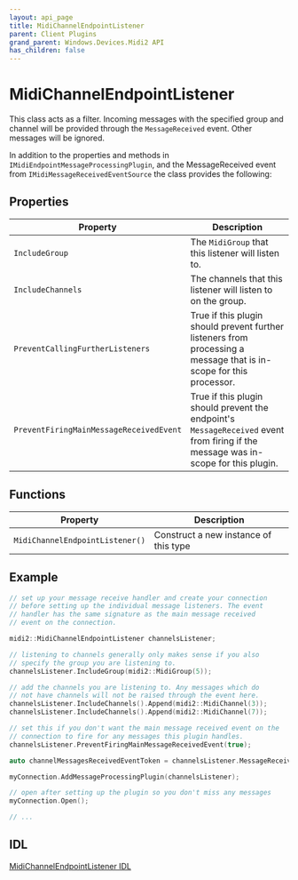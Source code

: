 ```yaml
---
layout: api_page
title: MidiChannelEndpointListener
parent: Client Plugins
grand_parent: Windows.Devices.Midi2 API
has_children: false
---
```


# MidiChannelEndpointListener

This class acts as a filter. Incoming messages with the specified group and channel will be provided through the `MessageReceived` event. Other messages will be ignored.

In addition to the properties and methods in `IMidiEndpointMessageProcessingPlugin`, and the MessageReceived event from `IMidiMessageReceivedEventSource` the class provides the following:

## Properties

| Property | Description |
| ---- | ---- |
| `IncludeGroup` | The `MidiGroup` that this listener will listen to. |
| `IncludeChannels` | The channels that this listener will listen to on the group. |
| `PreventCallingFurtherListeners` | True if this plugin should prevent further listeners from processing a message that is in-scope for this processor. |
| `PreventFiringMainMessageReceivedEvent` | True if this plugin should prevent the endpoint's `MessageReceived` event from firing if the message was in-scope for this plugin. |

## Functions

| Property | Description |
| ---- | ---- |
| `MidiChannelEndpointListener()` | Construct a new instance of this type |

## Example

```cpp
// set up your message receive handler and create your connection
// before setting up the individual message listeners. The event
// handler has the same signature as the main message received
// event on the connection.

midi2::MidiChannelEndpointListener channelsListener;

// listening to channels generally only makes sense if you also
// specify the group you are listening to.
channelsListener.IncludeGroup(midi2::MidiGroup(5));

// add the channels you are listening to. Any messages which do 
// not have channels will not be raised through the event here.
channelsListener.IncludeChannels().Append(midi2::MidiChannel(3));
channelsListener.IncludeChannels().Append(midi2::MidiChannel(7));

// set this if you don't want the main message received event on the
// connection to fire for any messages this plugin handles.
channelsListener.PreventFiringMainMessageReceivedEvent(true);

auto channelMessagesReceivedEventToken = channelsListener.MessageReceived(MyMessageReceivedHandler);

myConnection.AddMessageProcessingPlugin(channelsListener);

// open after setting up the plugin so you don't miss any messages
myConnection.Open();

// ...
```

## IDL

[MidiChannelEndpointListener IDL](https://github.com/microsoft/MIDI/blob/main/src/api/Client/Midi2Client/MidiChannelEndpointListener.idl)
